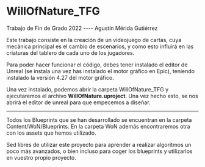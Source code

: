 # WillOfNature_TFG
Trabajo de Fin de Grado 2022 ---- Agustín Mérida Gutiérrez

Este trabajo consiste en la creación de un videojuego de cartas, cuya mecánica principal es el cambio de escenarios, y como esto influirá en las criaturas del tablero de cada uno de los jugadores.

Para poder hacer funcionar el código, debes tener instalado el editor de Unreal (se instala una vez has instalado el motor gráfico en Epic), teniendo instalado la versión 4.27 del motor gráfico.

Una vez instalado, podemos abrir la carpeta WillOfNature_TFG y ejecutaremos el archivo **WillOfNature.uproject**. Una vez hecho esto, se nos abrirá el editor de unreal para que empecemos a diseñar.

---------------------------------------

Todos los Blueprints que se han desarrollado se encuentran en la carpeta Content/WoN/Blueprints. En la carpeta WoN además encontraremos otra con los assets que hemos utilizado. 

Sed libres de utilizar este proyecto para aprender a realizar algoritmos un poco más avanzados, o bien incluso para coger los blueprints y utilizarlos en vuestro propio proyecto. 
